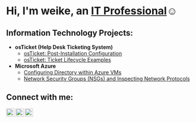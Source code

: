
<h1>Hi, I'm weike, an <a href="https://linkedin.com/in/weike">IT Professional</a>☺</h1>

<h2> Information Technology Projects:</h2>

- <b>osTicket (Help Desk Ticketing System)</b>
  - [osTicket: Post-Installation Configuration](https://github.com/osakwekiki/post-install-config)
  - [osTicket: Ticket Lifecycle Examples](https://github.com/osakwekiki/ticket-lifecycle)
- <b>Microsoft Azure</b>
  - [Configuring Directory within Azure VMs](https://github.com/osakwekiki/configure-ad)
  - [Network Security Groups (NSGs) and Inspecting Network Protocols](https://github.com/osakwekiki/azure-network-protocols)

<h2>Connect with me:</h2>

[<img align="left" alt="weike | Twitter" width="22px" src="https://cdn.jsdelivr.net/npm/simple-icons@v3/icons/twitter.svg" />][twitter]
[<img align="left" alt="weike| LinkedIn" width="22px" src="https://cdn.jsdelivr.net/npm/simple-icons@v3/icons/linkedin.svg" />][linkedin]
[<img align="left" alt="weike | Instagram" width="22px" src="https://cdn.jsdelivr.net/npm/simple-icons@v3/icons/instagram.svg" />][instagram]

[twitter]: https://twitter.osakwekiki
[instagram]: https://www.instagram.com/osakwekiki
[linkedin]: https://linkedin.com/in/weike
